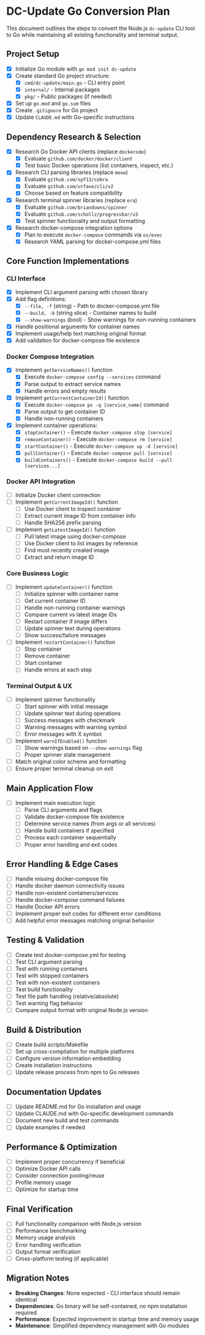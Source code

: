 # DC-Update Go Conversion Plan

This document outlines the steps to convert the Node.js `dc-update` CLI tool to Go while maintaining all existing functionality and terminal output.

## Project Setup

- [x] Initialize Go module with `go mod init dc-update`
- [x] Create standard Go project structure:
  - [x] `cmd/dc-update/main.go` - CLI entry point
  - [x] `internal/` - Internal packages
  - [x] `pkg/` - Public packages (if needed)
- [x] Set up `go.mod` and `go.sum` files
- [x] Create `.gitignore` for Go project
- [x] Update `CLAUDE.md` with Go-specific instructions

## Dependency Research & Selection

- [x] Research Go Docker API clients (replace `dockerode`)
  - [x] Evaluate `github.com/docker/docker/client`
  - [x] Test basic Docker operations (list containers, inspect, etc.)
- [x] Research CLI parsing libraries (replace `meow`)
  - [x] Evaluate `github.com/spf13/cobra`
  - [x] Evaluate `github.com/urfave/cli/v2`
  - [x] Choose based on feature compatibility
- [x] Research terminal spinner libraries (replace `ora`)
  - [x] Evaluate `github.com/briandowns/spinner`
  - [x] Evaluate `github.com/schollz/progressbar/v3`
  - [x] Test spinner functionality and output formatting
- [x] Research docker-compose integration options
  - [x] Plan to execute `docker-compose` commands via `os/exec`
  - [x] Research YAML parsing for docker-compose.yml files

## Core Function Implementations

### CLI Interface
- [x] Implement CLI argument parsing with chosen library
- [x] Add flag definitions:
  - [x] `--file, -f` (string) - Path to docker-compose.yml file
  - [x] `--build, -b` (string slice) - Container names to build
  - [x] `--show-warnings` (bool) - Show warnings for non-running containers
- [x] Handle positional arguments for container names
- [x] Implement usage/help text matching original format
- [x] Add validation for docker-compose file existence

### Docker Compose Integration
- [x] Implement `getServiceNames()` function
  - [x] Execute `docker-compose config --services` command
  - [x] Parse output to extract service names
  - [x] Handle errors and empty results
- [x] Implement `getCurrentContainerId()` function
  - [x] Execute `docker-compose ps -q [service_name]` command
  - [x] Parse output to get container ID
  - [x] Handle non-running containers
- [x] Implement container operations:
  - [x] `stopContainer()` - Execute `docker-compose stop [service]`
  - [x] `removeContainer()` - Execute `docker-compose rm [service]`
  - [x] `startContainer()` - Execute `docker-compose up -d [service]`
  - [x] `pullContainer()` - Execute `docker-compose pull [service]`
  - [x] `buildContainers()` - Execute `docker-compose build --pull [services...]`

### Docker API Integration
- [ ] Initialize Docker client connection
- [ ] Implement `getCurrentImageId()` function
  - [ ] Use Docker client to inspect container
  - [ ] Extract current image ID from container info
  - [ ] Handle SHA256 prefix parsing
- [ ] Implement `getLatestImageId()` function
  - [ ] Pull latest image using docker-compose
  - [ ] Use Docker client to list images by reference
  - [ ] Find most recently created image
  - [ ] Extract and return image ID

### Core Business Logic
- [ ] Implement `updateContainer()` function
  - [ ] Initialize spinner with container name
  - [ ] Get current container ID
  - [ ] Handle non-running container warnings
  - [ ] Compare current vs latest image IDs
  - [ ] Restart container if image differs
  - [ ] Update spinner text during operations
  - [ ] Show success/failure messages
- [ ] Implement `restartContainer()` function
  - [ ] Stop container
  - [ ] Remove container
  - [ ] Start container
  - [ ] Handle errors at each step

### Terminal Output & UX
- [ ] Implement spinner functionality
  - [ ] Start spinner with initial message
  - [ ] Update spinner text during operations
  - [ ] Success messages with checkmark
  - [ ] Warning messages with warning symbol
  - [ ] Error messages with X symbol
- [ ] Implement `warnIfEnabled()` function
  - [ ] Show warnings based on `--show-warnings` flag
  - [ ] Proper spinner state management
- [ ] Match original color scheme and formatting
- [ ] Ensure proper terminal cleanup on exit

## Main Application Flow
- [ ] Implement main execution logic
  - [ ] Parse CLI arguments and flags
  - [ ] Validate docker-compose file existence
  - [ ] Determine service names (from args or all services)
  - [ ] Handle build containers if specified
  - [ ] Process each container sequentially
  - [ ] Proper error handling and exit codes

## Error Handling & Edge Cases
- [ ] Handle missing docker-compose file
- [ ] Handle docker daemon connectivity issues
- [ ] Handle non-existent containers/services
- [ ] Handle docker-compose command failures
- [ ] Handle Docker API errors
- [ ] Implement proper exit codes for different error conditions
- [ ] Add helpful error messages matching original behavior

## Testing & Validation
- [ ] Create test docker-compose.yml for testing
- [ ] Test CLI argument parsing
- [ ] Test with running containers
- [ ] Test with stopped containers
- [ ] Test with non-existent containers
- [ ] Test build functionality
- [ ] Test file path handling (relative/absolute)
- [ ] Test warning flag behavior
- [ ] Compare output format with original Node.js version

## Build & Distribution
- [ ] Create build scripts/Makefile
- [ ] Set up cross-compilation for multiple platforms
- [ ] Configure version information embedding
- [ ] Create installation instructions
- [ ] Update release process from npm to Go releases

## Documentation Updates
- [ ] Update README.md for Go installation and usage
- [ ] Update CLAUDE.md with Go-specific development commands
- [ ] Document new build and test commands
- [ ] Update examples if needed

## Performance & Optimization
- [ ] Implement proper concurrency if beneficial
- [ ] Optimize Docker API calls
- [ ] Consider connection pooling/reuse
- [ ] Profile memory usage
- [ ] Optimize for startup time

## Final Verification
- [ ] Full functionality comparison with Node.js version
- [ ] Performance benchmarking
- [ ] Memory usage analysis
- [ ] Error handling verification
- [ ] Output format verification
- [ ] Cross-platform testing (if applicable)

## Migration Notes
- **Breaking Changes**: None expected - CLI interface should remain identical
- **Dependencies**: Go binary will be self-contained, no npm installation required
- **Performance**: Expected improvement in startup time and memory usage
- **Maintenance**: Simplified dependency management with Go modules